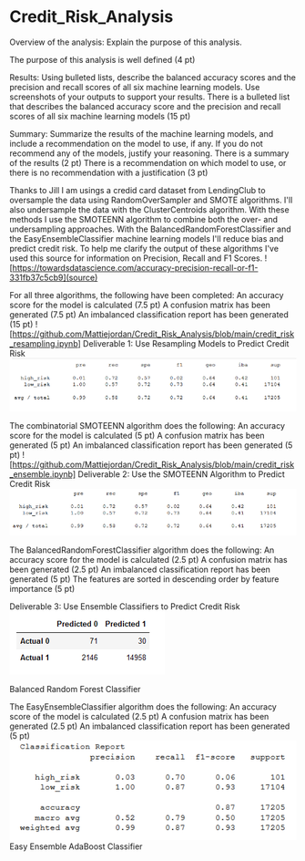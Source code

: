 # Credit_Risk_Analysis

Overview of the analysis: Explain the purpose of this analysis.

The purpose of this analysis is well defined (4 pt)

Results: Using bulleted lists, describe the balanced accuracy scores and 
the precision and recall scores of all six machine learning models. Use 
screenshots of your outputs to support your results.
There is a bulleted list that describes the balanced 
accuracy score and the precision and recall scores of
 all six machine learning models (15 pt)


Summary: Summarize the results of the machine learning models, and include 
a recommendation on the model to use, if any. If you do not recommend any 
of the models, justify your reasoning.
There is a summary of the results (2 pt)
There is a recommendation on which model to use, or there 
is no recommendation with a justification (3 pt)

Thanks to Jill I am usings a credid card dataset from LendingClub to oversample the data using
RandomOverSampler and SMOTE algorithms. I'll also undersample the data with the ClusterCentroids 
algorithm. With these methods I use the SMOTEENN algorithm to combine both the over- and undersampling 
approaches. With the BalancedRandomForestClassifier and the EasyEnsembleClassifier machine learning 
models I'll reduce bias and predict credit risk. To help me clarify the output of these algorithms 
I've used this source for information on Precision, Recall and F1 Scores. ![https://towardsdatascience.com/accuracy-precision-recall-or-f1-331fb37c5cb9](source)


For all three algorithms, the following have been completed:
An accuracy score for the model is calculated (7.5 pt)
A confusion matrix has been generated (7.5 pt)
An imbalanced classification report has been generated (15 pt)
![https://github.com/Mattiejordan/Credit_Risk_Analysis/blob/main/credit_risk_resampling.ipynb]
Deliverable 1: Use Resampling Models to Predict Credit Risk
![images/1.Resampling](images/1.Resampling.PNG)


The combinatorial SMOTEENN algorithm does the following:
An accuracy score for the model is calculated (5 pt)
A confusion matrix has been generated (5 pt)
An imbalanced classification report has been generated (5 pt)
![https://github.com/Mattiejordan/Credit_Risk_Analysis/blob/main/credit_risk_ensemble.ipynb]
Deliverable 2: Use the SMOTEENN Algorithm to Predict Credit Risk
![images/2.smoteenn](images/2.smoteenn.PNG)


The BalancedRandomForestClassifier algorithm does the following:
An accuracy score for the model is calculated (2.5 pt)
A confusion matrix has been generated (2.5 pt)
An imbalanced classification report has been generated (5 pt)
The features are sorted in descending order by feature importance (5 pt)

Deliverable 3: Use Ensemble Classifiers to Predict Credit Risk
![images/3.easye](images/3.easye.PNG)

Balanced Random Forest Classifier

The EasyEnsembleClassifier algorithm does the following:
An accuracy score of the model is calculated (2.5 pt)
A confusion matrix has been generated (2.5 pt)
An imbalanced classification report has been generated (5 pt)
![images/3.easyad](images/3.easyad.PNG)
Easy Ensemble AdaBoost Classifier
